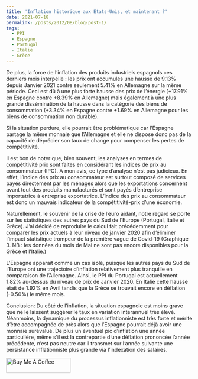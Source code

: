 ```yaml
---
title: 'Inflation historique aux Etats-Unis, et maintenant ?'
date: 2021-07-18
permalink: /posts/2012/08/blog-post-1/
tags:
  - PPI
  - Espagne
  - Portugal
  - Italie
  - Grèce
---
```


  De plus, la force de l’inflation des produits industriels espagnols ces derniers mois interpelle : les prix ont accumulés une hausse de 9.13% depuis Janvier 2021 contre seulement 5.41% en Allemagne sur la même période. Ceci est dû à une plus forte hausse des prix de l’énergie (+17.91% en Espagne contre +8.39% en Allemagne)  mais également à une plus grande dissémination de la hausse dans la catégorie des biens de consommation (+3.34% en Espagne contre +1.69% en Allemagne pour les biens de consommation non durable).

  Si la situation perdure, elle pourrait être problématique car l’Espagne partage la même monnaie que l’Allemagne et elle ne dispose donc pas de la capacité de déprécier son taux de change pour compenser les pertes de compétitivité. 

  Il est bon de noter que, bien souvent, les analyses en termes de compétitivité prix sont faites en considérant les indices de prix au consommateur (IPC). A mon avis, ce type d’analyse n’est pas judicieux. En effet, l’indice des prix au consommateur est surtout composé de services payés directement par les ménages alors que les exportations concernent avant tout des produits manufacturés et sont payés d’entreprise importatrice à entreprise exportatrice. L’indice des prix au consommateur est donc un mauvais indicateur de la compétitivité-prix d’une économie. 
        
  Naturellement, le souvenir de la crise de l’euro aidant, notre regard se porte sur les statistiques des autres pays du Sud de l’Europe (Portugal, Italie et Grèce). J’ai décidé de reproduire le calcul fait précédemment pour comparer les prix actuels à leur niveau de janvier 2020 afin d’éliminer l’impact statistique trompeur de la première vague de Covid-19 (Graphique 3. NB : les données du mois de Mai ne sont pas encore disponibles pour la Grèce et l’Italie.) 

  L’Espagne apparait comme un cas isolé, puisque les autres pays du Sud de l’Europe ont une trajectoire d’inflation relativement plus tranquille en comparaison de l’Allemagne. Ainsi, le PPI du Portugal est actuellement 1.82% au-dessus du niveau de prix de Janvier 2020. En Italie cette hausse était de 1.92% en Avril tandis que la Grèce se trouvait encore en déflation (-0.50%) le même mois. 

  Conclusion: Du côté de l’inflation, la situation espagnole est moins grave que ne le laissent suggérer le taux en variation interannuel très élevé. Néanmoins, la dynamique du processus inflationniste est très forte et mérite d’être accompagnée de près alors que l’Espagne pourrait déjà avoir une monnaie surévalué. De plus un éventuel pic d’inflation une année particulière, même s’il est la contrepartie d’une déflation prononcée l’année précédente, n’est pas neutre car il transmet sur l’année suivante une persistance inflationniste plus grande via l’indexation des salaires. 


<a href="https://www.buymeacoffee.com/AlexSebLohmann" target="_blank"><img src="https://cdn.buymeacoffee.com/buttons/default-orange.png" alt="Buy Me A Coffee" height="41" width="174"></a>
